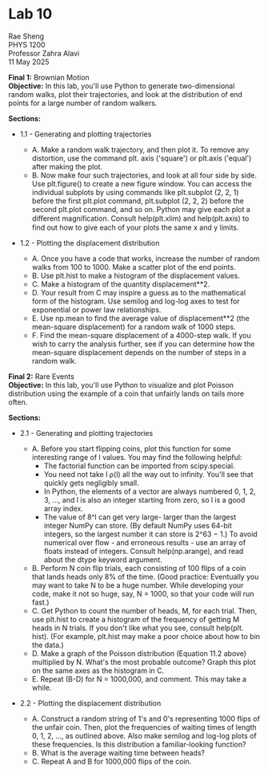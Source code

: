 # Lab 10  
Rae Sheng  
PHYS 1200  
Professor Zahra Alavi  
11 May 2025  
  
**Final 1:** Brownian Motion  
**Objective:** In this lab, you'll use Python to generate two-dimensional random walks, plot their trajectories, and look at the distribution of end points for a large number of random walkers.  
           
**Sections:**
  * 1.1 - Generating and plotting trajectories  
      * A. Make a random walk trajectory, and then plot it. To remove any distortion, use the command plt. axis ('square') or plt.axis ('equal') after making the plot.  
      * B. Now make four such trajectories, and look at all four side by side. Use plt.figure() to create a new figure window. You can access the individual subplots by using commands like plt.subplot (2, 2, 1) before the first pIt.plot command, plt.subplot (2, 2, 2) before the second plt.plot command, and so on. Python may give each plot a diﬀerent magnification. Consult help(plt.xlim) and help(pIt.axis) to find out how to give each of your plots the same x and y limits.  

  * 1.2 - Plotting the displacement distribution  
      * A. Once you have a code that works, increase the number of random walks from 100 to 1000. Make a scatter plot of the end points.  
      * B. Use plt.hist to make a histogram of the displacement values.  
      * C. Make a histogram of the quantity displacement**2.  
      * D. Your result from C may inspire a guess as to the mathematical form of the histogram. Use semilog and log-log axes to test for exponential or power law relationships.  
      * E. Use np.mean to find the average value of displacement**2 (the mean-square displacement) for a random walk of 1000 steps.  
      * F. Find the mean-square displacement of a 4000-step walk. If you wish to carry the analysis further, see if you can determine how the mean-square displacement depends on the number of steps in a random walk.  

**Final 2:** Rare Events  
**Objective:** In this lab, you'll use Python to visualize and plot Poisson distribution using the example of a coin that unfairly lands on tails more often.  
  
**Sections:**  
  * 2.1 - Generating and plotting trajectories  
      * A. Before you start flipping coins, plot this function for some interesting range of l values. You may find the following helpful:  
          * The factorial function can be imported from scipy.special.  
          * You need not take l ρ(l) all the way out to infinity. You'll see that quickly gets negligibly small.  
          * In Python, the elements of a vector are always numbered 0, 1, 2, 3, ..., and l is also an integer starting from zero, so l is a good array index.  
          * The value of 8^l can get very large- larger than the largest integer NumPy can store. (By default NumPy uses 64-bit integers, so the largest number it can store is 2^63 − 1.) To avoid numerical over flow - and erroneous results - use an array of floats instead of integers. Consult help(np.arange), and read about the dtype keyword argument.  
      * B. Perform N coin flip trials, each consisting of 100 flips of a coin that lands heads only 8% of the time. (Good practice: Eventually you may want to take N to be a huge number. While developing your code, make it not so huge, say, N = 1000, so that your code will run fast.)  
      * C. Get Python to count the number of heads, M, for each trial. Then, use plt.hist to create a histogram of the frequency of getting M heads in N trials. If you don't like what you see, consult help(plt. hist). (For example, plt.hist may make a poor choice about how to bin the data.)  
      * D. Make a graph of the Poisson distribution (Equation 11.2 above) multiplied by N. What's the most probable outcome? Graph this plot on the same axes as the histogram in C.  
      * E. Repeat (B-D) for N = 1000,000, and comment. This may take a while.  
  
  * 2.2 - Plotting the displacement distribution  
      * A. Construct a random string of 1's and 0's representing 1000 flips of the unfair coin. Then, plot the frequencies of waiting times of length 0, 1, 2, ..., as outlined above. Also make semilog and log-log plots of these frequencies. Is this distribution a familiar-looking function?  
      * B. What is the average waiting time between heads?  
      * C. Repeat A and B for 1000,000 flips of the coin.
